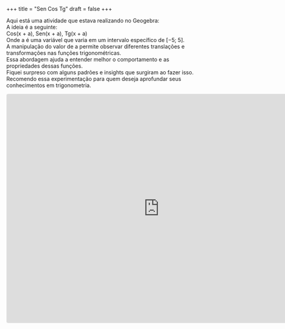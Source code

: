 +++
title = "Sen Cos Tg"
draft = false
+++

Aqui está uma atividade que estava realizando no Geogebra:<br>
A ideia é a seguinte:<br>
Cos(x + a), Sen(x + a), Tg(x + a)<br>
Onde
a é uma variável que varia em um intervalo específico de 
[−5; 5].<br>
A manipulação do valor de a permite observar diferentes translações e transformações nas funções trigonométricas.<br>
Essa abordagem ajuda a entender melhor o comportamento e as propriedades dessas funções.<br>
Fiquei surpreso com alguns padrões e insights que surgiram ao fazer isso.<br>
Recomendo essa experimentação para quem deseja aprofundar seus conhecimentos em trigonometria.<br>

<iframe
    src="https://www.geogebra.org/calculator/xetkrkh3?embed"
    width="800" height="600" allowfullscreen
    style="border: 1px solid #e4e4e4;border-radius: 4px;"
    frameborder="0">
</iframe>
